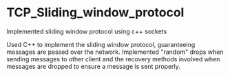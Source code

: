 # TCP_Sliding_window_protocol
Implemented sliding window protocol using c++ sockets

Used C++ to implement the sliding window protocol, guaranteeing messages are passed over the network. 
Implemented "random" drops when sending messages to other client and the recovery methods involved when messages are dropped to ensure 
a message is sent properly.
